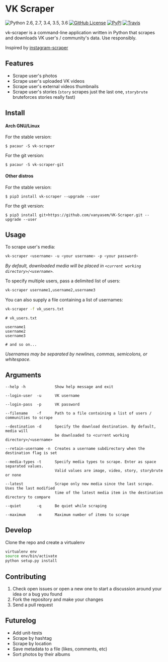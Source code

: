 VK Scraper
=================
![Python 2.6, 2.7, 3.4, 3.5, 3.6](https://img.shields.io/badge/python-2.6%2C%202.7%2C%203.4%2C%203.5%2C%203.6-blue.svg)
[![GitHub License](https://img.shields.io/badge/license-GPLv3-blue.svg)](https://raw.githubusercontent.com/vanyasem/VK-Scraper/master/LICENSE)
[![PyPI](https://img.shields.io/pypi/v/vk-scraper.svg)](https://pypi.python.org/pypi/VK-Scraper)
[![Travis](https://img.shields.io/travis/vanyasem/VK-Scraper.svg)](https://travis-ci.org/vanyasem/VK-Scraper)

vk-scraper is a command-line application written in Python that scrapes and downloads VK user's / community's data. Use responsibly.

Inspired by [instagram-scraper](https://github.com/rarcega/instagram-scraper)

Features
--------
- Scrape user's photos
- Scrape user's uploaded VK videos
- Scrape user's external videos thumbnails
- Scrape user's stories (`story` scrapes just the last one, `storybrute` bruteforces stories really fast)

Install
-------

#### Arch GNU/Linux
For the stable version:

    $ pacaur -S vk-scraper

For the git version:

    $ pacaur -S vk-scraper-git

#### Other distros
For the stable version:

    $ pip3 install vk-scraper --upgrade --user

For the git version:

    $ pip3 install git+https://github.com/vanyasem/VK-Scraper.git --upgrade --user

Usage
-----
To scrape user's media:
```bash
vk-scraper <username> -u <your username> -p <your password>
```
*By default, downloaded media will be placed in `<current working directory>/<username>`.*

To specify multiple users, pass a delimited list of users:
```bash
vk-scraper username1,username2,username3
```

You can also supply a file containing a list of usernames:
```bash
vk-scraper -f vk_users.txt
```

```
# vk_users.txt

username1
username2
username3

# and so on...
```
*Usernames may be separated by newlines, commas, semicolons, or whitespace.*

Arguments
---------
```
--help -h             Show help message and exit

--login-user  -u      VK username

--login-pass  -p      VK password

--filename    -f      Path to a file containing a list of users / communities to scrape

--destination -d      Specify the download destination. By default, media will
                      be downloaded to <current working directory>/<username>

--retain-username -n  Creates a username subdirectory when the destination flag is set

--media-types -t      Specify media types to scrape. Enter as space separated values.
                      Valid values are image, video, story, storybrute or none

--latest              Scrape only new media since the last scrape. Uses the last modified
                      time of the latest media item in the destination directory to compare

--quiet       -q      Be quiet while scraping

--maximum     -m      Maximum number of items to scrape
```

Develop
-------
Clone the repo and create a virtualenv
```bash
virtualenv env
source env/bin/activate
python setup.py install
```

Contributing
------------
1. Check open issues or open a new one to start a discussion around
   your idea or a bug you found
2. Fork the repository and make your changes
3. Send a pull request

Futurelog
---------
- Add unit-tests
- Scrape by hashtag
- Scrape by location
- Save metadata to a file (likes, comments, etc)
- Sort photos by their albums
